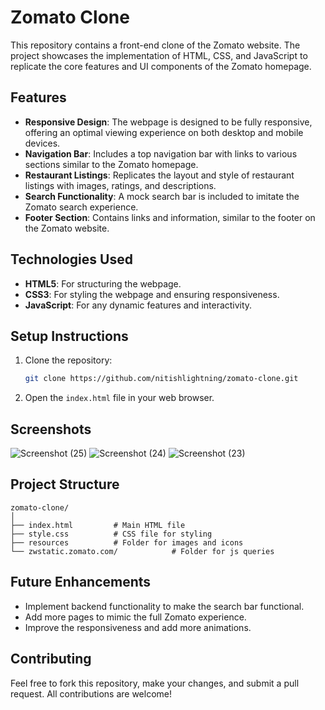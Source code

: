 # Zomato Clone

This repository contains a front-end clone of the Zomato website. The project showcases the implementation of HTML, CSS, and JavaScript to replicate the core features and UI components of the Zomato homepage.

## Features

- **Responsive Design**: The webpage is designed to be fully responsive, offering an optimal viewing experience on both desktop and mobile devices.
- **Navigation Bar**: Includes a top navigation bar with links to various sections similar to the Zomato homepage.
- **Restaurant Listings**: Replicates the layout and style of restaurant listings with images, ratings, and descriptions.
- **Search Functionality**: A mock search bar is included to imitate the Zomato search experience.
- **Footer Section**: Contains links and information, similar to the footer on the Zomato website.

## Technologies Used

- **HTML5**: For structuring the webpage.
- **CSS3**: For styling the webpage and ensuring responsiveness.
- **JavaScript**: For any dynamic features and interactivity.

## Setup Instructions

1. Clone the repository:
   ```bash
   git clone https://github.com/nitishlightning/zomato-clone.git
   ```
2. Open the `index.html` file in your web browser.

## Screenshots
![Screenshot (25)](https://github.com/user-attachments/assets/26b0ecaa-1510-452b-8f79-052b6534c2e0)
![Screenshot (24)](https://github.com/user-attachments/assets/b818cb24-db9a-4031-a448-2396a1518111)
![Screenshot (23)](https://github.com/user-attachments/assets/6be41c12-5ca0-4725-ab8d-c01bbcc6d854)



## Project Structure

```
zomato-clone/
│
├── index.html         # Main HTML file
├── style.css          # CSS file for styling
├── resources          # Folder for images and icons
└── zwstatic.zomato.com/            # Folder for js queries
```

## Future Enhancements

- Implement backend functionality to make the search bar functional.
- Add more pages to mimic the full Zomato experience.
- Improve the responsiveness and add more animations.

## Contributing

Feel free to fork this repository, make your changes, and submit a pull request. All contributions are welcome!
